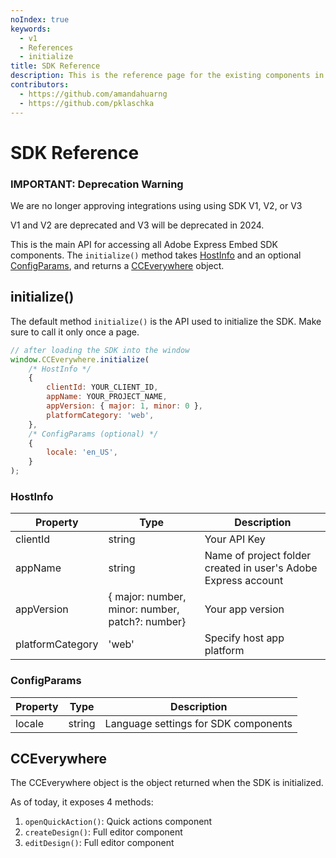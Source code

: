 ```yaml
---
noIndex: true
keywords:
  - v1
  - References
  - initialize
title: SDK Reference
description: This is the reference page for the existing components in the SDK.
contributors:
  - https://github.com/amandahuarng
  - https://github.com/pklaschka
--- 
```

# SDK Reference

<InlineAlert variant="error" slots="text" repeat="3" />

### IMPORTANT: Deprecation Warning

We are no longer approving integrations using using SDK V1, V2, or V3

V1 and V2 are deprecated and V3 will be deprecated in 2024.

This is the main API for accessing all Adobe Express Embed SDK components. The `initialize()` method takes [HostInfo](#hostinfo) and an optional [ConfigParams](#configparams), and returns a [CCEverywhere](#cceverywhere) object.

## initialize()

The default method `initialize()` is the API used to initialize the SDK. Make sure to call it only once a page.

```js
// after loading the SDK into the window
window.CCEverywhere.initialize(
    /* HostInfo */
    {
        clientId: YOUR_CLIENT_ID,
        appName: YOUR_PROJECT_NAME,
        appVersion: { major: 1, minor: 0 },
        platformCategory: 'web', 
    },
    /* ConfigParams (optional) */
    {
        locale: 'en_US',
    }
);
```

### HostInfo

| Property         | Type                                            | Description                                                    |
| ---------------- | ----------------------------------------------- | -------------------------------------------------------------- |
| clientId         | string                                          | Your API Key                                                   |
| appName          | string                                          | Name of project folder created in user's Adobe Express account |
| appVersion       | { major: number, minor: number, patch?: number} | Your app version                                               |
| platformCategory | 'web'                                           | Specify host app platform                                      |

### ConfigParams

| Property | Type   | Description                          |
| -------- | ------ | ------------------------------------ |
| locale   | string | Language settings for SDK components |

## CCEverywhere

The CCEverywhere object is the object returned when the SDK is initialized.

As of today, it exposes 4 methods:

1. `openQuickAction()`: Quick actions component
2. `createDesign()`: Full editor component
3. `editDesign()`: Full editor component
